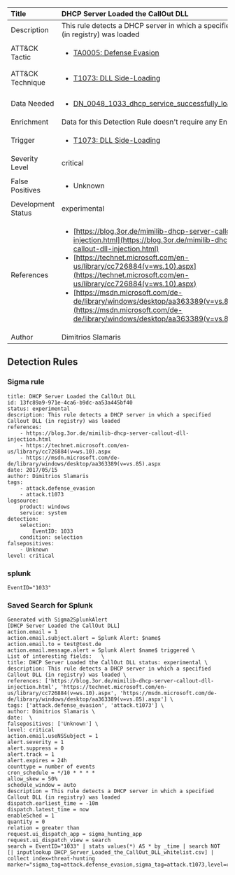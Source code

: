 | Title                | DHCP Server Loaded the CallOut DLL                                                                                                                                                 |
|:---------------------|:------------------------------------------------------------------------------------------------------------------------------------------------------------|
| Description          | This rule detects a DHCP server in which a specified Callout DLL (in registry) was loaded                                                                                                                                           |
| ATT&amp;CK Tactic    |  <ul><li>[TA0005: Defense Evasion](https://attack.mitre.org/tactics/TA0005)</li></ul>  |
| ATT&amp;CK Technique | <ul><li>[T1073: DLL Side-Loading](https://attack.mitre.org/techniques/T1073)</li></ul>  |
| Data Needed          | <ul><li>[DN_0048_1033_dhcp_service_successfully_loaded_callout_dlls](../Data_Needed/DN_0048_1033_dhcp_service_successfully_loaded_callout_dlls.md)</li></ul>  |
| Enrichment           |  Data for this Detection Rule doesn't require any Enrichments.  |
| Trigger              | <ul><li>[T1073: DLL Side-Loading](../Triggers/T1073.md)</li></ul>  |
| Severity Level       | critical |
| False Positives      | <ul><li>Unknown</li></ul>  |
| Development Status   | experimental |
| References           | <ul><li>[https://blog.3or.de/mimilib-dhcp-server-callout-dll-injection.html](https://blog.3or.de/mimilib-dhcp-server-callout-dll-injection.html)</li><li>[https://technet.microsoft.com/en-us/library/cc726884(v=ws.10).aspx](https://technet.microsoft.com/en-us/library/cc726884(v=ws.10).aspx)</li><li>[https://msdn.microsoft.com/de-de/library/windows/desktop/aa363389(v=vs.85).aspx](https://msdn.microsoft.com/de-de/library/windows/desktop/aa363389(v=vs.85).aspx)</li></ul>  |
| Author               | Dimitrios Slamaris |


## Detection Rules

### Sigma rule

```
title: DHCP Server Loaded the CallOut DLL
id: 13fc89a9-971e-4ca6-b9dc-aa53a445bf40
status: experimental
description: This rule detects a DHCP server in which a specified Callout DLL (in registry) was loaded
references:
    - https://blog.3or.de/mimilib-dhcp-server-callout-dll-injection.html
    - https://technet.microsoft.com/en-us/library/cc726884(v=ws.10).aspx
    - https://msdn.microsoft.com/de-de/library/windows/desktop/aa363389(v=vs.85).aspx
date: 2017/05/15
author: Dimitrios Slamaris
tags:
    - attack.defense_evasion
    - attack.t1073
logsource:
    product: windows
    service: system
detection:
    selection:
        EventID: 1033
    condition: selection
falsepositives: 
    - Unknown
level: critical

```





### splunk
    
```
EventID="1033"
```






### Saved Search for Splunk

```
Generated with Sigma2SplunkAlert
[DHCP Server Loaded the CallOut DLL]
action.email = 1
action.email.subject.alert = Splunk Alert: $name$
action.email.to = test@test.de
action.email.message.alert = Splunk Alert $name$ triggered \
List of interesting fields:   \
title: DHCP Server Loaded the CallOut DLL status: experimental \
description: This rule detects a DHCP server in which a specified Callout DLL (in registry) was loaded \
references: ['https://blog.3or.de/mimilib-dhcp-server-callout-dll-injection.html', 'https://technet.microsoft.com/en-us/library/cc726884(v=ws.10).aspx', 'https://msdn.microsoft.com/de-de/library/windows/desktop/aa363389(v=vs.85).aspx'] \
tags: ['attack.defense_evasion', 'attack.t1073'] \
author: Dimitrios Slamaris \
date:  \
falsepositives: ['Unknown'] \
level: critical
action.email.useNSSubject = 1
alert.severity = 1
alert.suppress = 0
alert.track = 1
alert.expires = 24h
counttype = number of events
cron_schedule = */10 * * * *
allow_skew = 50%
schedule_window = auto
description = This rule detects a DHCP server in which a specified Callout DLL (in registry) was loaded
dispatch.earliest_time = -10m
dispatch.latest_time = now
enableSched = 1
quantity = 0
relation = greater than
request.ui_dispatch_app = sigma_hunting_app
request.ui_dispatch_view = search
search = EventID="1033" | stats values(*) AS * by _time | search NOT [| inputlookup DHCP_Server_Loaded_the_CallOut_DLL_whitelist.csv] | collect index=threat-hunting marker="sigma_tag=attack.defense_evasion,sigma_tag=attack.t1073,level=critical"
```
